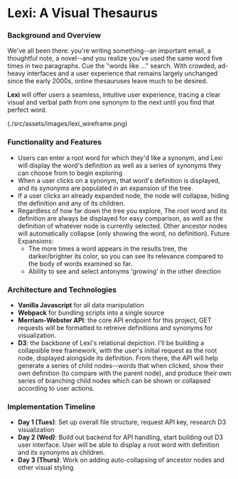 # Lexi: A Visual Thesaurus
### Background and Overview
We've all been there: you're writing something--an important email, a thoughtful note, a novel--and you realize you've used the same word five times in two paragraphs. Cue the "words like ..." search. With crowded, ad-heavy interfaces and a user experience that remains largely unchanged since the early 2000s, online thesauruses leave much to be desired. 
    
**Lexi** will offer users a seamless, intuitive user experience, tracing a clear visual and verbal path from one synonym to the next until you find that perfect word.

(./src/assets/images/lexi_wireframe.png)

### Functionality and Features
* Users can enter a root word for which they'd like a synonym, and Lexi will display the word's definition as well as a series of synonyms they can choose from to begin exploring
* When a user clicks on a synonym, that word's definition is displayed, and its synonyms are populated in an expansion of the tree. 
* If a user clicks an already expanded node, the node will collapse, hiding the definition and any of its children.
* Regardless of how far down the tree you explore, The root word and its definition are always be displayed for easy comparison, as well as the definition of whatever node is currently selected. Other ancestor nodes will automatically collapse (only showing the word, no definition).
Future Expansions:
    * The more times a word appears in the results tree, the darker/brighter its color, so you can see its relevance compared to the body of words examined so far.
    * Ability to see and select antonyms 'growing' in the other direction


### Architecture and Technologies
* **Vanilla Javascript** for all data manipulation
* **Webpack** for bundling scripts into a single source
* **Merriam-Webster API**: the core API endpoint for this project, GET requests will be formatted to retreive definitions and synonyms for visualization.
* **D3**: the backbone of Lexi's relational depiction. I'll be building a collapsible tree framework, with the user's initial request as the root node, displayed alongside its definition. From there, the API will help generate a series of child nodes--words that when clicked, show their own definition (to compare with the parent node), and produce their own series of branching child nodes which can be shown or collapsed according to user actions.
### Implementation Timeline
* **Day 1 (Tues)**: Set up overall file structure, request API key, research D3 visualization
* **Day 2 (Wed)**: Build out backend for API handling, start building out D3 user interface. User will be able to display a root word with definition and its synonyms as children.
* **Day 3 (Thurs)**: Work on adding auto-collapsing of ancestor nodes and other visual styling
